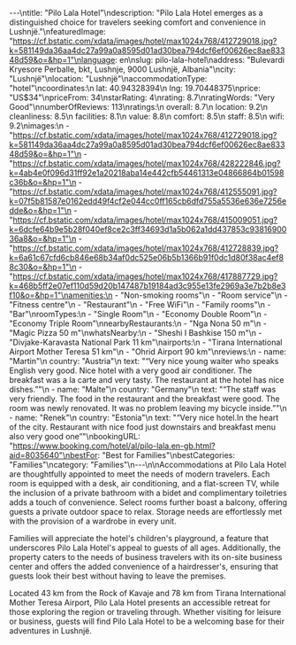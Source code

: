 ---\ntitle: "Pilo Lala Hotel"\ndescription: "Pilo Lala Hotel emerges as a distinguished choice for travelers seeking comfort and convenience in Lushnjë."\nfeaturedImage: "https://cf.bstatic.com/xdata/images/hotel/max1024x768/412729018.jpg?k=581149da36aa4dc27a99a0a8595d01ad30bea794dcf6ef00626ec8ae83348d59&o=&hp=1"\nlanguage: en\nslug: pilo-lala-hotel\naddress: "Bulevardi Kryesore Perballe, bkt, Lushnje, 9000 Lushnjë, Albania"\ncity: "Lushnjë"\nlocation: "Lushnjë"\naccommodationType: "hotel"\ncoordinates:\n  lat: 40.94328394\n  lng: 19.70448375\nprice: "US$34"\npriceFrom: 34\nstarRating: 4\nrating: 8.7\nratingWords: "Very Good"\nnumberOfReviews: 113\nratings:\n  overall: 8.7\n  location: 9.2\n  cleanliness: 8.5\n  facilities: 8.1\n  value: 8.8\n  comfort: 8.5\n  staff: 8.5\n  wifi: 9.2\nimages:\n  - "https://cf.bstatic.com/xdata/images/hotel/max1024x768/412729018.jpg?k=581149da36aa4dc27a99a0a8595d01ad30bea794dcf6ef00626ec8ae83348d59&o=&hp=1"\n  - "https://cf.bstatic.com/xdata/images/hotel/max1024x768/428222846.jpg?k=4ab4e0f096d31ff92e1a20218aba14e442cfb54461313e04866864b01598c36b&o=&hp=1"\n  - "https://cf.bstatic.com/xdata/images/hotel/max1024x768/412555091.jpg?k=07f5b81587e0162edd49f4cf2e044cc0ff165cb6dfd755a5536e636e7256edde&o=&hp=1"\n  - "https://cf.bstatic.com/xdata/images/hotel/max1024x768/415009051.jpg?k=6dcfe64b9e5b28f040ef8ce2c3ff34693d1a5b062a1dd437853c9381690036a8&o=&hp=1"\n  - "https://cf.bstatic.com/xdata/images/hotel/max1024x768/412728839.jpg?k=6a61c67cfd6cb846e68b34af0dc525e06b5b1366b91f0dc1d80f38ac4ef88c30&o=&hp=1"\n  - "https://cf.bstatic.com/xdata/images/hotel/max1024x768/417887729.jpg?k=468b5ff2e07ef110d59d20b147487b19184ad3c955e13fe2969a3e7b2b8e3f10&o=&hp=1"\namenities:\n  - "Non-smoking rooms"\n  - "Room service"\n  - "Fitness centre"\n  - "Restaurant"\n  - "Free WiFi"\n  - "Family rooms"\n  - "Bar"\nroomTypes:\n  - "Single Room"\n  - "Economy Double Room"\n  - "Economy Triple Room"\nnearbyRestaurants:\n  - "Nga Nona 50 m"\n  - "Magic Pizza 50 m"\nwhatsNearby:\n  - "Sheshi I Bashkise 150 m"\n  - "Divjake-Karavasta National Park 11 km"\nairports:\n  - "Tirana International Airport Mother Teresa 51 km"\n  - "Ohrid Airport 90 km"\nreviews:\n  - name: "Martin"\n    country: "Austria"\n    text: "“Very nice young waiter who speaks English very good. Nice hotel with a very good air conditioner. The breakfast was a la carte and very tasty. The restaurant at the hotel has nice dishes.”"\n  - name: "Malte"\n    country: "Germany"\n    text: "“The staff was very friendly. The food in the restaurant and the breakfast were good. The room was newly renovated. It was no problem leaving my bicycle inside.”"\n  - name: "Renek"\n    country: "Estonia"\n    text: "“Very nice hotel.In the heart of the city.
Restaurant with nice food just downstairs and breakfast menu also very good one”"\nbookingURL: "https://www.booking.com/hotel/al/pilo-lala.en-gb.html?aid=8035640"\nbestFor: "Best for Families"\nbestCategories: "Families"\ncategory: "Families"\n---\n\nAccommodations at Pilo Lala Hotel are thoughtfully appointed to meet the needs of modern travelers. Each room is equipped with a desk, air conditioning, and a flat-screen TV, while the inclusion of a private bathroom with a bidet and complimentary toiletries adds a touch of convenience. Select rooms further boast a balcony, offering guests a private outdoor space to relax. Storage needs are effortlessly met with the provision of a wardrobe in every unit.

Families will appreciate the hotel's children's playground, a feature that underscores Pilo Lala Hotel's appeal to guests of all ages. Additionally, the property caters to the needs of business travelers with its on-site business center and offers the added convenience of a hairdresser's, ensuring that guests look their best without having to leave the premises.

Located 43 km from the Rock of Kavaje and 78 km from Tirana International Mother Teresa Airport, Pilo Lala Hotel presents an accessible retreat for those exploring the region or traveling through. Whether visiting for leisure or business, guests will find Pilo Lala Hotel to be a welcoming base for their adventures in Lushnjë.